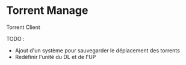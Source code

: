 # Torrent Manage
Torrent Client

TODO : 

- Ajout d'un système pour sauvegarder le déplacement des torrents
- Redéfinir l'unité du DL et de l'UP

